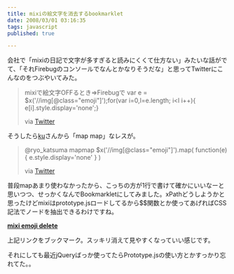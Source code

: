 ```yaml
---
title: mixiの絵文字を消去するbookmarklet
date: 2008/03/01 03:16:35
tags: javascript
published: true

---
```


<p>
会社で「mixiの日記で文字が多すぎると読みにくくて仕方ない」みたいな話がでて、「それFirebugのコンソールでなんとかなりそうだな」と思ってTwitterにこんなのをつぶやいてみた。</p>

<blockquote>mixiで絵文字OFFるとき⇒Firebugで var e = $x('//img[@class="emoji"]');for(var i=0,l=e.length; i&lt;l i++){ e[i].style.display='none';}
<p>
via <a href="http://twitter.com/ryo_katsuma/statuses/763853426">Twitter</a></p>
</blockquote>



<p>そうしたら<a href="http://labs.gmo.jp/blog/ku/">ku</a>さんから「map map」なレスが。</p>

<blockquote>@ryo_katsuma mapmap $x('//img[@class="emoji"]').map( function(e){ e.style.display='none' } )
<p>
via <a href="http://twitter.com/ku/statuses/763855508">Twitter</a></p>
</blockquote>

<p>普段mapあまり使わなかったから、こっちの方が1行で書けて確かにいいなーと思いつつ、せっかくなんでBookmarkletにしてみました。xPathどうしようかと思ったけどmixiはprototype.jsロードしてるから$$関数とか使ってあげればCSS記法でノードを抽出できるわけですね。</p>

<p><strong><a href="javascript:(function(){$$('img.emoji').each(function(i){i.hide()});})()">mixi emoji delete</a></strong></p>

<p>上記リンクをブックマーク。スッキリ消えて見やすくなっていい感じです。</p>
<p>それにしても最近jQueryばっか使ってたらPrototype.jsの使い方とかすっかり忘れてた。。</p>


